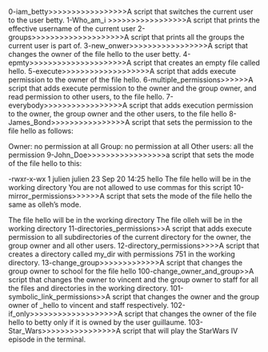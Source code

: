 0-iam_betty>>>>>>>>>>>>>>>>>A script that switches the current user to the user betty.
1-Who_am_i >>>>>>>>>>>>>>>>>A script that prints the effective username of the current user
2-groups>>>>>>>>>>>>>>>>>>>>A script that prints all the groups the current user is part of.
3-new_onwer>>>>>>>>>>>>>>>>>A script that changes the owner of the file hello to the user betty.
4-epmty>>>>>>>>>>>>>>>>>>>>>A script that creates an empty file called hello.
5-execute>>>>>>>>>>>>>>>>>>>A script that adds execute permission to the owner of the file hello.
6-multiple_permissions>>>>>>A script that adds execute permission to the owner and the group owner, and read permission to other users, to the file hello.
7-everybody>>>>>>>>>>>>>>>>>A script that adds execution permission to the owner, the group owner and the other users, to the file hello
8-James_Bond>>>>>>>>>>>>>>>>A script that sets the permission to the file hello as follows:

Owner: no permission at all
Group: no permission at all
Other users: all the permission
9-John_Doe>>>>>>>>>>>>>>>>>a script that sets the mode of the file hello to this:

-rwxr-x-wx 1 julien julien 23 Sep 20 14:25 hello
The file hello will be in the working directory
You are not allowed to use commas for this script
10-mirror_permissions>>>>>>A  script that sets the mode of the file hello the same as olleh’s mode.

The file hello will be in the working directory
The file olleh will be in the working directory
11-directories_permissions>>A script that adds execute permission to all subdirectories of the current directory for the owner, the group owner and all other users.
12-directory_permissions>>>>A script that creates a directory called my_dir with permissions 751 in the working directory.
13-change_group>>>>>>>>>>>>>A  script that changes the group owner to school for the file hello
100-change_owner_and_group>>A script that changes the owner to vincent and the group owner to staff for all the files and directories in the working directory.
101-symbolic_link_permissions>>A script that changes the owner and the group owner of _hello to vincent and staff respectively.
102-if_only>>>>>>>>>>>>>>>>>>>A  script that changes the owner of the file hello to betty only if it is owned by the user guillaume.
103-Star_Wars>>>>>>>>>>>>>>>>A  script that will play the StarWars IV episode in the terminal.


